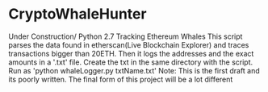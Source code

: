 # CryptoWhaleHunter
Under Construction/ Python 2.7
Tracking Ethereum Whales
This script parses the data found in etherscan(Live Blockchain Explorer) and traces transactions bigger than 20ETH. Then it logs the addresses and the exact amounts in a '.txt' file.
Create the txt in the same directory with the script. Run as 'python whaleLogger.py txtName.txt'
Note: This is the first draft and its poorly written. The final form of this project will be a lot different 
